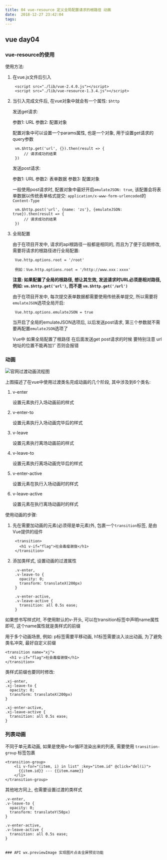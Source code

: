 ```yaml
---
title: 04 vue-resource 定义全局配置请求的根路径 动画
date:  2018-12-27 23:42:04
tags:
---
```

## vue day04 ##

### vue-resource的使用 ###

使用方法:

1. 在vue.js文件后引入

		<script src="./lib/vue-2.4.0.js"></script>
  		<script src="./lib/vue-resource-1.3.4.js"></script>

2. 当引入完成文件后, 在vue对象中就会有一个属性: `$http`

	发送get请求:

	参数1: URL
	参数2: 配置对象

	配置对象中可以设置一个params属性, 也是一个对象, 用于设置get请求的query参数

		vm.$http.get('url', {}).then(result => {
			// 请求成功的结果
		})

	发送post请求:

	参数1: URL
	参数2: 表单数据
	参数3: 配置对象

	一般使用post请求时, 配置对象中最好开启`emulateJSON: true`, 该配置会将表单数据以传统表单格式提交: `application/x-www-form-urlencoded`的 `Content-Type`

		vm.$http.post('url', {name: 'zs'}, {emulateJSON: true}).then(result => {
			// 请求成功的结果
		})

3. 全局配置

	由于在项目开发中, 请求的api根路径一般都是相同的, 而且为了便于后期修改, 需要将请求的根路径进行全局配置:

		Vue.http.options.root = '/root'

		例如：Vue.http.options.root = '/http://www.xxx：xxxx'

	**注意: 如果配置了全局的根路径, 想让其生效, 发送请求时URL必须是相对路径, 例如: `vm.$http.get('url')`, 而不是 `vm.$http.get('/url')`**

	由于在项目开发中, 每次提交表单数据都需要使用传统表单提交, 所以需要将`emulateJSON`选项全局开启:

		Vue.http.options.emulateJSON = true

	当开启了全局的emulateJSON选项后, 以后发送post请求, 第三个参数就不需要再配置`emulateJSON`选项了

	Vue中 如果全局配置了根路径 在后面发送get post请求的时候 要特别注意 url地址的位置不能再加‘/’
  否则会报错


### 动画 ###


![官网过渡动画流程图](https://cn.vuejs.org/images/transition.png)

上图描述了在vue中使用过渡类名完成动画的几个阶段, 其中涉及到6个类名:

1. v-enter

	设置元素执行入场动画前的样式

2. v-enter-to

	设置元素执行入场动画完毕后的样式

3. v-leave

	设置元素执行离场动画前的样式

4. v-leave-to

	设置元素执行离场动画完毕后的样式

5. v-enter-active

	设置元素在执行入场动画时的样式

6. v-leave-active

	设置元素在执行离场动画时的样式


使用动画的步骤:

1. 先在需要加动画的元素(必须得是单元素)外, 包裹一个`transition`标签, 是由Vue提供的组件

		<transition>
	      <h1 v-if="flag">社会毒瘤谢俊</h1>
	    </transition>

2. 添加类样式, 设置动画的过渡属性

		.v-enter,
	    .v-leave-to {
	      opacity: 0;
	      transform: translateX(200px)
	    }
	
	    .v-enter-active, 
	    .v-leave-active {
	      transition: all 0.5s ease;
	    }

如果想书写样式时, 不使用默认的v-开头, 可以在transition标签中声明name属性即可, 这个name属性就是类样式的前缀

用于多个动画场景, 例如: p标签需要平移动画, h1标签需要淡入淡出动画, 为了避免类名冲突, 最好自定义前缀

	<transition name="xj">
	  <h1 v-if="flag">社会毒瘤谢俊</h1>
	</transition>

类样式前缀也要同时修改:

	.xj-enter,
    .xj-leave-to {
      opacity: 0;
      transform: translateX(200px)
    }

    .xj-enter-active, 
    .xj-leave-active {
      transition: all 0.5s ease;
    }

### 列表动画 ###

不同于单元素动画, 如果是使用v-for循环渲染出来的列表, 需要使用 `transition-group` 标签包裹

	<transition-group>
	    <li v-for="(item, i) in list" :key="item.id" @click="del(i)">
	      {{item.id}} --- {{item.name}}
	    </li>
	</transition-group>

其他地方同上, 也需要设置过渡的类样式

	.v-enter,
	.v-leave-to {
	  opacity: 0;
	  transform: translateY(50px)
	}
	
	.v-enter-active, 
	.v-leave-active {
	  transition: all 0.5s ease;
	}


	### API wx.previewImage 实现图片点击全屏预览功能